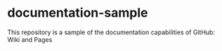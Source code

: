documentation-sample
====================

This repository is a sample of the documentation capabilities of GitHub: Wiki and Pages
